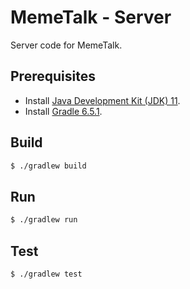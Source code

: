 # MemeTalk - Server

Server code for MemeTalk.

## Prerequisites

- Install [Java Development Kit (JDK) 11](https://www.oracle.com/java/technologies/javase-jdk11-downloads.html).
- Install [Gradle 6.5.1](https://gradle.org/install/).

## Build

```bash
$ ./gradlew build
```

## Run

```bash
$ ./gradlew run
```

## Test

```bash
$ ./gradlew test
```
